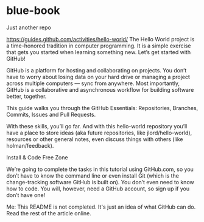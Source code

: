 # blue-book
Just another repo

https://guides.github.com/activities/hello-world/
The Hello World project is a time-honored tradition in computer programming. It is a simple exercise that gets you started when learning something new. Let’s get started with GitHub!

GitHub is a platform for hosting and collaborating on projects. You don’t have to worry about losing data on your hard drive or managing a project across multiple computers — sync from anywhere. Most importantly, GitHub is a collaborative and asynchronous workflow for building software better, together.

This guide walks you through the GitHub Essentials: Repositories, Branches, Commits, Issues and Pull Requests.

With these skills, you’ll go far. And with this hello-world repository you’ll have a place to store ideas (aka future repositories, like jlord/hello-world), resources or other general notes, even discuss things with others (like holman/feedback).

Install & Code Free Zone

We’re going to complete the tasks in this tutorial using GitHub.com, so you don’t have to know the command line or even install Git (which is the change-tracking software GitHub is built on). You don’t even need to know how to code. You will, however, need a GitHub account, so sign up if you don’t have one!

Me: This README is not completed. It's just an idea of what GitHub can do. Read the rest of the article online.
